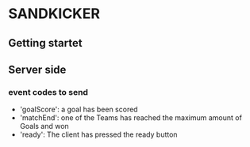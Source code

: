 # SANDKICKER

## Getting startet


## Server side

### event codes to send
- 'goalScore': a goal has been scored
- 'matchEnd': one of the Teams has reached the maximum amount of Goals and won
- 'ready': The client has pressed the ready button